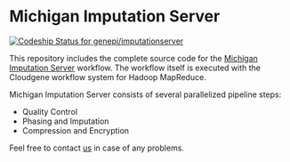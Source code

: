 # Michigan Imputation Server

[ ![Codeship Status for genepi/imputationserver](https://app.codeship.com/projects/9561ba10-beeb-0134-1fd6-0204b74559cb/status?branch=master)](https://app.codeship.com/projects/196409)

This repository includes the complete source code for the [Michigan Imputation Server](https://imputationserver.sph.umich.edu) workflow. 
The workflow itself is executed with the Cloudgene workflow system for Hadoop MapReduce. 

Michigan Imputation Server consists of several parallelized pipeline steps: 

- Quality Control
- Phasing and Imputation 
- Compression and Encryption

Feel free to contact [us](https://imputationserver.sph.umich.edu/start.html#!pages/contact) in case of any problems.
